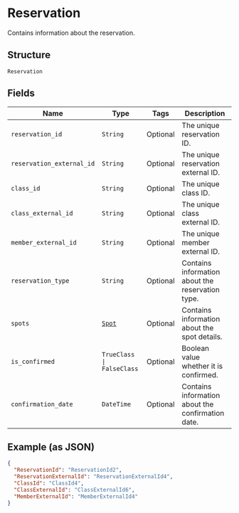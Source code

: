 
# Reservation

Contains information about the reservation.

## Structure

`Reservation`

## Fields

| Name | Type | Tags | Description |
|  --- | --- | --- | --- |
| `reservation_id` | `String` | Optional | The unique reservation ID. |
| `reservation_external_id` | `String` | Optional | The unique reservation external ID. |
| `class_id` | `String` | Optional | The unique class ID. |
| `class_external_id` | `String` | Optional | The unique class external ID. |
| `member_external_id` | `String` | Optional | The unique member external ID. |
| `reservation_type` | `String` | Optional | Contains information about the reservation type. |
| `spots` | [`Spot`](../../doc/models/spot.md) | Optional | Contains information about the spot details. |
| `is_confirmed` | `TrueClass \| FalseClass` | Optional | Boolean value whether it is confirmed. |
| `confirmation_date` | `DateTime` | Optional | Contains information about the confirmation date. |

## Example (as JSON)

```json
{
  "ReservationId": "ReservationId2",
  "ReservationExternalId": "ReservationExternalId4",
  "ClassId": "ClassId4",
  "ClassExternalId": "ClassExternalId6",
  "MemberExternalId": "MemberExternalId4"
}
```

